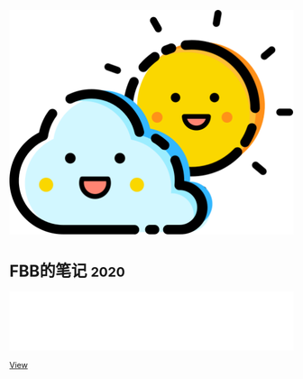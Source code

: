 

![logo](images/logo.svg) 

# FBB的笔记 <small>2020</small>

<iframe src="/myNote/html/coverpage_anime.html" scrolling="no" seamless width="100%" marginwidth="0px" frameborder="0" height="105px"></iframe>

[View](#FBB的笔记)